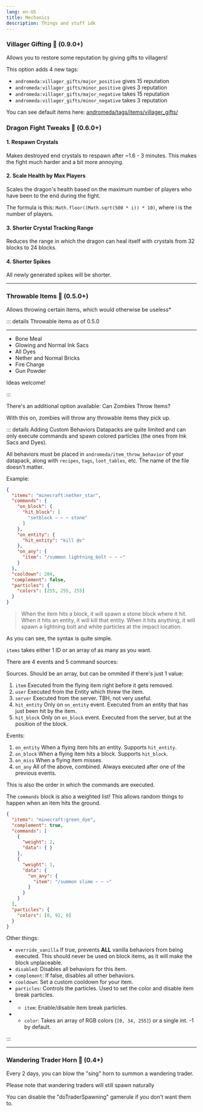 ```yaml
---
lang: en-US
title: Mechanics
description: Things and stuff idk
---
```


### Villager Gifting 🎁 (0.9.0+)

Allows you to restore some reputation by giving gifts to villagers!

This option adds 4 new tags:
* `andromeda:villager_gifts/major_positive` gives 15 reputation
* `andromeda:villager_gifts/minor_positive` gives 3 reputation
* `andromeda:villager_gifts/major_negative` takes 15 reputation
* `andromeda:villager_gifts/minor_negative` takes 3 reputation

You can see default items here: [andromeda/tags/items/villager_gifts/](https://github.com/melontini/andromeda/tree/1.19-fabric/src/main/resources/data/andromeda/tags/items/villager_gifts)

### Dragon Fight Tweaks 🐉 (0.6.0+)

#### 1. Respawn Crystals

Makes destroyed end crystals to respawn after ~1.6 - 3 minutes. This makes the fight much harder and a bit more annoying.

#### 2. Scale Health by Max Players

Scales the dragon's health based on the maximum number of players who have been to the end during the fight.

The formula is this: `Math.floor((Math.sqrt(500 * i)) * 10)`, where i is the number of players.

#### 3. Shorter Crystal Tracking Range

Reduces the range in which the dragon can heal itself with crystals from 32 blocks to 24 blocks.

#### 4. Shorter Spikes

All newly generated spikes will be shorter.

***
### Throwable Items 🥏 (0.5.0+)

Allows throwing certain items, which would otherwise be useless*

::: details Throwable items as of 0.5.0

***

* Bone Meal
* Glowing and Normal Ink Sacs
* All Dyes
* Nether and Normal Bricks
* Fire Charge
* Gun Powder

Ideas welcome! 

:::

There's an additional option available: Can Zombies Throw Items?

With this on, zombies will throw any throwable items they pick up.

::: details Adding Custom Behaviors
Datapacks are quite limited and can only execute commands and spawn colored particles (the ones from Ink Sacs and Dyes).

All behaviors must be placed in `andromeda/item_throw_behavior` of your datapack, along with `recipes`, `tags`, `loot_tables`, etc. The name of the file doesn't matter.

Example:

```json
{
  "items": "minecraft:nether_star",
  "commands": {
    "on_block": {
      "hit_block": [
        "setblock ~ ~ ~ stone"
      ]
    },
    "on_entity": {
      "hit_entity": "kill @s"
    },
    "on_any": {
      "item": "/summon lightning_bolt ~ ~ ~"
    }
  },
  "cooldown": 204,
  "complement": false,
  "particles": {
    "colors": [255, 255, 255]
  }
}
```
> When the item hits a block, it will spawn a stone block where it hit. When it hits an entity, it will kill that entity. When it hits anything, it will spawn a lightning bolt and white particles at the impact location.

As you can see, the syntax is quite simple.

`items` takes either 1 ID or an array of as many as you want.

There are 4 events and 5 command sources:

Sources. Should be an array, but can be ommited if there's just 1 value:

1. `item` Executed from the flying item right before it gets removed.
2. `user` Executed from the Entity which threw the item.
3. `server` Executed from the server. TBH, not very useful.
4. `hit_entity` Only on `on_entity` event. Executed from an entity that has just been hit by the item.
5. `hit_block` Only on `on_block` event. Executed from the server, but at the position of the block.

Events:

1. `on_entity` When a flying item hits an entity. Supports `hit_entity`.
2. `on_block` When a flying item hits a block. Supports `hit_block`.
3. `on_miss` When a flying item misses.
4. `on_any` All of the above, combined. Always executed after one of the previous events.

This is also the order in which the commands are executed.

The `commands` block is also a weighted list! This allows random things to happen when an item hits the ground.

```json
{
  "items": "minecraft:green_dye",
  "complement": true,
  "commands": [
    {
      "weight": 2,
      "data": { }
    },
    {
      "weight": 1,
      "data": {
        "on_any": {
          "item": "/summon slime ~ ~ ~"
        }
      }
    }
  ],
  "particles": {
    "colors": [0, 92, 0]
  }
}
```

Other things:

- `override_vanilla` If true, prevents **ALL** vanilla behaviors from being executed. This should never be used on block items, as it will make the block unplaceable.
- `disabled`: Disables all behaviors for this item.
- `complement`: If false, disables all other behaviors.
- `cooldown`: Set a custom cooldown for your item.
- `particles`: Controls the particles. Used to set the color and disable item break particles.
- - `item`: Enable/disable item break particles.
- - `color`: Takes an array of RGB colors (`[0, 34, 255]`) or a single int. -1 by default.

:::

***
### Wandering Trader Horn 🐐 (0.4+)

Every 2 days, you can blow the "sing" horn to summon a wandering trader.

Please note that wandering traders will still spawn naturally

You can disable the "doTraderSpawning" gamerule if you don't want them to.


